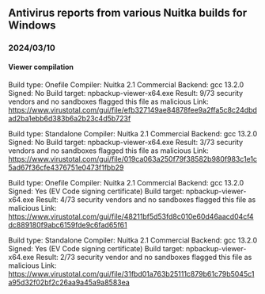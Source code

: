 ## Antivirus reports from various Nuitka builds for Windows

### 2024/03/10

#### Viewer compilation

Build type: Onefile
Compiler: Nuitka 2.1 Commercial
Backend: gcc 13.2.0
Signed: No
Build target: npbackup-viewer-x64.exe
Result: 9/73 security vendors and no sandboxes flagged this file as malicious
Link: https://www.virustotal.com/gui/file/efb327149ae84878fee9a2ffa5c8c24dbdad2ba1ebb6d383b6a2b23c4d5b723f

Build type: Standalone
Compiler: Nuitka 2.1 Commercial
Backend: gcc 13.2.0
Signed: No
Build target: npbackup-viewer-x64.exe
Result: 3/73 security vendors and no sandboxes flagged this file as malicious
Link: https://www.virustotal.com/gui/file/019ca063a250f79f38582b980f983c1e1c5ad67f36cfe4376751e0473f1fbb29

Build type: Onefile
Compiler: Nuitka 2.1 Commercial
Backend: gcc 13.2.0
Signed: Yes (EV Code signing certificate)
Build target: npbackup-viewer-x64.exe
Result: 4/73 security vendors and no sandboxes flagged this file as malicious
Link: https://www.virustotal.com/gui/file/48211bf5d53fd8c010e60d46aacd04cf4dc889180f9abc6159fde9c6fad65f61

Build type: Standalone
Compiler: Nuitka 2.1 Commercial
Backend: gcc 13.2.0
Signed: Yes (EV Code signing certificate)
Build target: npbackup-viewer-x64.exe
Result: 2/73 security vendor and no sandboxes flagged this file as malicious
Link: https://www.virustotal.com/gui/file/31fbd01a763b25111c879b61c79b5045c1a95d32f02bf2c26aa9a45a9a8583ea